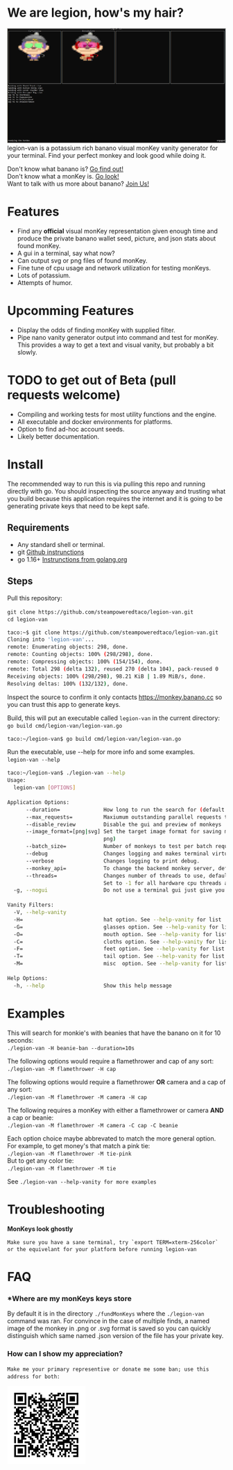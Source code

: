 # We are legion, how's my hair?
![We are Legion](https://raw.githubusercontent.com/steampoweredtaco/legion-van/main/assets/legion-van-demo.gif)
legion-van is a potassium rich banano visual monKey vanity generator for your terminal. Find your perfect monkey and look good while doing it.

Don't know what banano is? [Go find out!](https://banano.cc/)  
Don't know what a monKey is. [Go look!](https://monkey.banano.cc/)  
Want to talk with us more about banano? [Join Us!](https://chat.banano.cc/)

# Features
* Find any **official** visual monKey representation given enough time and produce the private banano wallet seed, picture, and json stats about found monKey.
* A gui in a terminal, say what now?
* Can output svg or png files of found monKey.
* Fine tune of cpu usage and network utilization for testing monKeys.
* Lots of potassium.
* Attempts of humor.

# Upcomming Features
* Display the odds of finding monKey with supplied filter.
* Pipe nano vanity generator output into command and test for monKey. This provides a way to get a text and visual vanity, but probably a bit slowly.

# TODO to get out of Beta (pull requests welcome)
* Compiling and working tests for most utility functions and the engine.
* All executable and docker environments for platforms.
* Option to find ad-hoc account seeds.
* Likely better documentation.

# Install
The recommended way to run this is via pulling this repo and running directly with go.
You should inspecting the source anyway and trusting what you build because this application
requires the internet and it is going to be generating private keys that need to be kept safe.

## Requirements
* Any standard shell or terminal.
* git [Github instrunctions](https://docs.github.com/en/get-started/quickstart/set-up-git)
* go 1.16+ [Instrunctions from golang.org](https://golang.org/doc/install)

## Steps
Pull this repository:

`git clone https://github.com/steampoweredtaco/legion-van.git`  
`cd legion-van`  
```bash
taco:~$ git clone https://github.com/steampoweredtaco/legion-van.git
Cloning into 'legion-van'...
remote: Enumerating objects: 298, done.
remote: Counting objects: 100% (298/298), done.
remote: Compressing objects: 100% (154/154), done.
remote: Total 298 (delta 132), reused 270 (delta 104), pack-reused 0
Receiving objects: 100% (298/298), 98.21 KiB | 1.89 MiB/s, done.
Resolving deltas: 100% (132/132), done.
```

Inspect the source to confirm it only contacts https://monkey.banano.cc so you can trust this app to generate keys.

Build, this will put an executable called `legion-van` in the current directory:
`go build cmd/legion-van/legion-van.go`
```bash
taco:~/legion-van$ go build cmd/legion-van/legion-van.go                                                                           taco:~/legion-van$ ls                                                                                                              LICENSE  README.md  assets  bananoutils  cmd  engine  go.mod  go.sum  gui  image  legion-van  scripts      
```

Run the executable, use --help for more info and some examples.  
`legion-van --help`
```bash
taco:~/legion-van$ ./legion-van --help
Usage:
  legion-van [OPTIONS]

Application Options:
      --duration=              How long to run the search for (default: 1m)
      --max_requests=          Maxiumum outstanding parallel requests to monkeyapi (default: 4)
      --disable_review         Disable the gui and preview of monkeys
      --image_format=[png|svg] Set the target image format for saving monkey found in options are svg or png. svg is faster (default:
                               png)
      --batch_size=            Number of monkeys to test per batch request, higher or lower may affect performance (default: 2500)
      --debug                  Changes logging and makes terminal virtual for debugging issues.
      --verbose                Changes logging to print debug.
      --monkey_api=            To change the backend monkey server, defaults to the official one. (default: https://monkey.banano.cc)
      --threads=               Changes number of threads to use, defaults to 2, with a decent machine this is probably all you need.
                               Set to -1 for all hardware cpu threads available. (default: 2)
  -g, --nogui                  Do not use a terminal gui just give you the straight banano.

Vanity Filters:
  -V, --help-vanity
  -H=                          hat option. See --help-vanity for list
  -G=                          glasses option. See --help-vanity for list
  -O=                          mouth option. See --help-vanity for list
  -C=                          cloths option. See --help-vanity for list
  -F=                          feet option. See --help-vanity for list
  -T=                          tail option. See --help-vanity for list
  -M=                          misc  option. See --help-vanity for list

Help Options:
  -h, --help                   Show this help message
  ```
# Examples
This will search for monkie's with beanies that have the banano on it for 10 seconds:  
`./legion-van -H beanie-ban --duration=10s`

The following options would require a flamethrower and cap of any sort:  
`./legion-van -M flamethrower -H cap`

The following options would require a flamethrower **OR** camera and a cap of any sort:  
`./legion-van -M flamethrower -M camera -H cap`

The following requires a monKey with either a flamethrower or camera
**AND** a cap or beanie:  
`./legion-van -M flamethrower -M camera -C cap -C beanie`

Each option choice maybe abbrevated to match the more general option.  For example, to get money's that match a pink tie:  
`./legion-van -M flamethrower -M tie-pink`  
But to get any color tie:  
`./legion-van -M flamethrower -M tie`

See `./legion-van --help-vanity for more examples`
# Troubleshooting
**MonKeys look ghostly**
```
Make sure you have a sane terminal, try `export TERM=xterm-256color` or the equivelant for your platform before running legion-van
``` 

# FAQ
### ***Where are my monKeys keys store**
By default it is in the directory `./fundMonKeys` where the `./legion-van` command was ran. For convince in the case of multiple finds, a named image of the monkey in .png or .svg format is saved so you can quickly distinguish which same named .json version of the file has your private key.

### **How can I show my appreciation?**

`Make me your primary representive or donate me some ban; use this address for both:`

![ban_3tacocatezozswnu8xkh66qa1dbcdujktzmfpdj7ax66wtfrio6h5sxikkep](https://raw.githubusercontent.com/steampoweredtaco/legion-van/main/assets/tacocatrepQR.png)